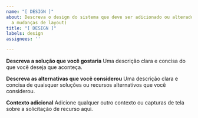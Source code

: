 ```yaml
---
name: "[ DESIGN ]"
about: Descreva o design do sistema que deve ser adicionado ou alterado. (Referente
  a mudanças de layout)
title: "[ DESIGN ]"
labels: design
assignees: ''

---
```


**Descreva a solução que você gostaria**
Uma descrição clara e concisa do que você deseja que aconteça.

**Descreva as alternativas que você considerou**
Uma descrição clara e concisa de quaisquer soluções ou recursos alternativos que você considerou.

**Contexto adicional**
Adicione qualquer outro contexto ou capturas de tela sobre a solicitação de recurso aqui.
